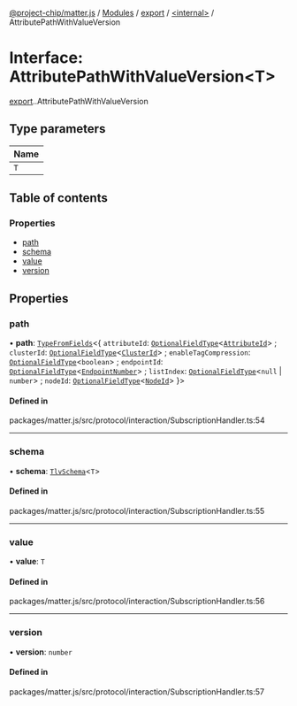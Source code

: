 [@project-chip/matter.js](../README.md) / [Modules](../modules.md) / [export](../modules/export.md) / [<internal\>](../modules/export._internal_.md) / AttributePathWithValueVersion

# Interface: AttributePathWithValueVersion<T\>

[export](../modules/export.md).[<internal>](../modules/export._internal_.md).AttributePathWithValueVersion

## Type parameters

| Name |
| :------ |
| `T` |

## Table of contents

### Properties

- [path](export._internal_.AttributePathWithValueVersion.md#path)
- [schema](export._internal_.AttributePathWithValueVersion.md#schema)
- [value](export._internal_.AttributePathWithValueVersion.md#value)
- [version](export._internal_.AttributePathWithValueVersion.md#version)

## Properties

### path

• **path**: [`TypeFromFields`](../modules/tlv_export.md#typefromfields)<{ `attributeId`: [`OptionalFieldType`](tlv_export.OptionalFieldType.md)<[`AttributeId`](../modules/datatype_export.md#attributeid)\> ; `clusterId`: [`OptionalFieldType`](tlv_export.OptionalFieldType.md)<[`ClusterId`](../modules/datatype_export.md#clusterid)\> ; `enableTagCompression`: [`OptionalFieldType`](tlv_export.OptionalFieldType.md)<`boolean`\> ; `endpointId`: [`OptionalFieldType`](tlv_export.OptionalFieldType.md)<[`EndpointNumber`](../modules/datatype_export.md#endpointnumber)\> ; `listIndex`: [`OptionalFieldType`](tlv_export.OptionalFieldType.md)<``null`` \| `number`\> ; `nodeId`: [`OptionalFieldType`](tlv_export.OptionalFieldType.md)<[`NodeId`](../modules/datatype_export.md#nodeid)\>  }\>

#### Defined in

packages/matter.js/src/protocol/interaction/SubscriptionHandler.ts:54

___

### schema

• **schema**: [`TlvSchema`](../classes/tlv_export.TlvSchema.md)<`T`\>

#### Defined in

packages/matter.js/src/protocol/interaction/SubscriptionHandler.ts:55

___

### value

• **value**: `T`

#### Defined in

packages/matter.js/src/protocol/interaction/SubscriptionHandler.ts:56

___

### version

• **version**: `number`

#### Defined in

packages/matter.js/src/protocol/interaction/SubscriptionHandler.ts:57
